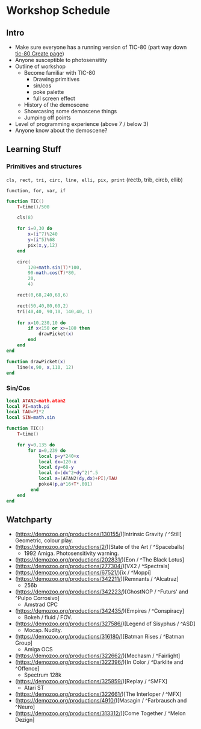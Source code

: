 # Workshop Schedule

## Intro

- Make sure everyone has a running version of TIC-80 (part way down [tic-80 Create page](https://tic80.com/create))
- Anyone susceptible to photosensitity
- Outline of workshop
    - Become familiar with TIC-80
        - Drawing primitives
        - sin/cos
        - poke palette
        - full screen effect
	- History of the demoscene
    - Showcasing some demoscene things
    - Jumping off points
- Level of programming experience (above 7 / below 3)
- Anyone know about the demoscene?

## Learning Stuff

### Primitives and structures

`cls, rect, tri, circ, line, elli, pix, print`
(rectb, trib, circb, ellib)

`function, for, var, if`

```lua
function TIC()
    T=time()/500

	cls(8)

    for i=0,30 do
        x=(i^7)%240
        y=(i^5)%68
        pix(x,y,12)
    end

	circ(	
		120+math.sin(T)*100,
		90-math.cos(T)*80,
		20,
		4)

	rect(0,68,240,68,6)

	rect(50,40,80,60,2)
	tri(40,40, 90,10, 140,40, 1)
	
	for x=10,230,10 do
        if x<150 or x>=180 then
            drawPicket(x)
        end
	end			
end

function drawPicket(x)
	line(x,90, x,110, 12)
end
```

### Sin/Cos

```lua
local ATAN2=math.atan2
local PI=math.pi
local TAU=PI*2
local SIN=math.sin

function TIC()
	T=time()

 	for y=0,135 do
		for x=0,239 do
			local p=y*240+x
			local dx=120-x
			local dy=68-y
			local d=(dx^2+dy^2)^.5
			local a=(ATAN2(dy,dx)+PI)/TAU
			poke4(p,a*16+T*.001)
		 end
 	end
end
```

## Watchparty

- (https://demozoo.org/productions/130155/)[Intrinsic Gravity / ^Still]
	Geometric, colour play.
- (https://demozoo.org/productions/2/)[State of the Art / ^Spaceballs)
	- 1992 Amiga. Photosensitivity warning.
- (https://demozoo.org/productions/202831/)[Eon / ^The Black Lotus]
- (https://demozoo.org/productions/277304/)[VX2 / ^Spectrals]
- (https://demozoo.org/productions/67521/)[ix / ^Moppi]
- (https://demozoo.org/productions/342211/)[Remnants / ^Alcatraz]
	- 256b
- (https://demozoo.org/productions/342223/)[GhostNOP / ^Futurs' and ^Pulpo Corrosivo]
	- Amstrad CPC
- (https://demozoo.org/productions/342435/)[Empires / ^Conspiracy]
	- Bokeh / fluid / FOV.
- (https://demozoo.org/productions/327586/)[Legend of Sisyphus / ^ASD]
	- Mocap. Nudity.
- (https://demozoo.org/productions/316180/)[Batman Rises / ^Batman Group]
	- Amiga OCS
- (https://demozoo.org/productions/322662/)[Mechasm / ^Fairlight]
- (https://demozoo.org/productions/322396/)[In Color / ^Darklite and ^Offence]
	- Spectrum 128k
- (https://demozoo.org/productions/325859/)[Replay / ^SMFX]
	 - Atari ST
- (https://demozoo.org/productions/322661/)[The Interloper / ^MFX]
- (https://demozoo.org/productions/4910/)[Masagin / ^Farbrausch and ^Neuro]
- (https://demozoo.org/productions/313312/)[Come Together / ^Melon Dezign]
